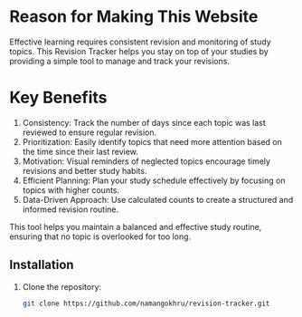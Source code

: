 #  Reason for Making This Website

Effective learning requires consistent revision and monitoring of study topics. 
This Revision Tracker helps you stay on top of your studies by providing a simple 
tool to manage and track your revisions.

# Key Benefits

1. Consistency: Track the number of days since each topic was last reviewed to ensure regular revision.
2. Prioritization: Easily identify topics that need more attention based on the time since their last review.
3. Motivation: Visual reminders of neglected topics encourage timely revisions and better study habits.
4. Efficient Planning: Plan your study schedule effectively by focusing on topics with higher counts.
5. Data-Driven Approach: Use calculated counts to create a structured and informed revision routine.

This tool helps you maintain a balanced and effective study routine, ensuring that no topic is overlooked for too long.


## Installation

1. Clone the repository:
   ```bash
   git clone https://github.com/namangokhru/revision-tracker.git
